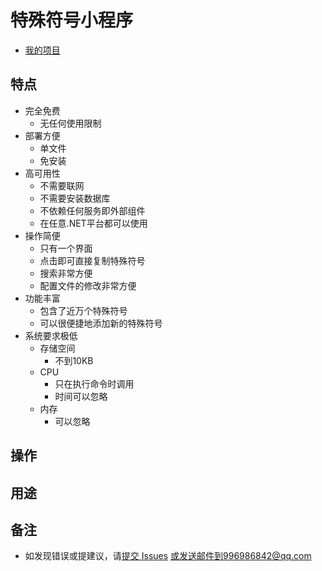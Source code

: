 ﻿# 特殊符号小程序
+ [我的项目](../../../proj/)
## 特点
+ 完全免费
	+ 无任何使用限制
+ 部署方便
	+ 单文件
	+ 免安装
+ 高可用性
	+ 不需要联网
    + 不需要安装数据库
    + 不依赖任何服务即外部组件
	+ 在任意.NET平台都可以使用
+ 操作简便
    + 只有一个界面
	+ 点击即可直接复制特殊符号
    + 搜索非常方便
	+ 配置文件的修改非常方便
+ 功能丰富
	+ 包含了近万个特殊符号
	+ 可以很便捷地添加新的特殊符号
+ 系统要求极低
	+ 存储空间
		+ 不到10KB
	+ CPU
		+ 只在执行命令时调用
		+ 时间可以忽略
	+ 内存
		+ 可以忽略
## 操作
## 用途
## 备注
+ 如发现错误或提建议，请[提交 Issues](../../issues) 或发送邮件到996986842@qq.com
